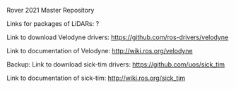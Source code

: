 Rover 2021 Master Repository

Links for packages of LiDARs: ?

Link to download Velodyne drivers: https://github.com/ros-drivers/velodyne

Link to documentation of Velodyne: http://wiki.ros.org/velodyne

Backup: Link to download sick-tim drivers: https://github.com/uos/sick_tim

Link to documentation of sick-tim: http://wiki.ros.org/sick_tim
